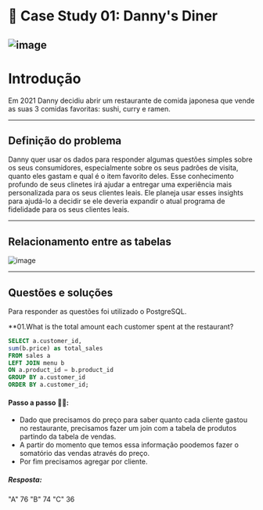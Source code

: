 # 🍜 Case Study 01: Danny's Diner

![image](https://8weeksqlchallenge.com/images/case-study-designs/1.png)
---
# Introdução
Em 2021 Danny decidiu abrir um restaurante de comida japonesa que vende as suas 3 comidas favoritas: sushi, curry e ramen.

---
## Definição do problema
Danny quer usar os dados para responder algumas questões simples sobre os seus consumidores, especialmente sobre os seus padrões de visita, quanto eles gastam e qual é o item favorito deles.
Esse conhecimento profundo de seus clinetes irá ajudar a entregar uma experiência mais personalizada para os seus clientes leais.
Ele planeja usar esses insights para ajudá-lo a decidir se ele deveria expandir o atual programa de fidelidade para os seus clientes leais.

---
## Relacionamento entre as tabelas
![image](https://user-images.githubusercontent.com/81607668/127271130-dca9aedd-4ca9-4ed8-b6ec-1e1920dca4a8.png)

---
## Questões e soluções
Para responder as questões foi utilizado o PostgreSQL.

**01.What is the total amount each customer spent at the restaurant?

````sql
SELECT a.customer_id, 
sum(b.price) as total_sales
FROM sales a 
LEFT JOIN menu b
ON a.product_id = b.product_id
GROUP BY a.customer_id
ORDER BY a.customer_id;
````
#### Passo a passo 🦶🦶:
- Dado que precisamos do preço para saber quanto cada cliente gastou no restaurante, precisamos fazer um join com a tabela de produtos partindo da tabela de vendas.
- A partir do momento que temos essa informação poodemos fazer o somatório das vendas através do preço.
- Por fim precisamos agregar por cliente.

##### Resposta:
"A"	76
"B"	74
"C"	36  
